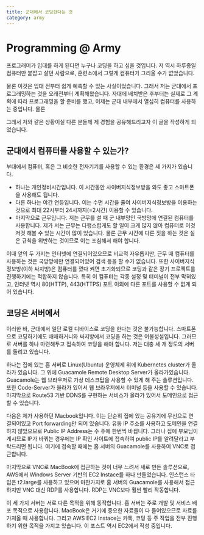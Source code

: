 ```yaml
---
title: 군대에서 코딩한다는 것
category: army
---
```


# Programming @ Army

프로그래머가 입대를 하게 된다면 누구나 코딩을 하고 싶을 것입니다. 저 역시 하루종일 컴퓨터만 붙잡고 살던 사람으로, 훈련소에서 그렇게 컴퓨터가 그리울 수가 없었습니다.

물론 이것은 입대 전부터 쉽게 예측할 수 있는 사실이었습니다. 그래서 저는 군대에서 프로그래밍하는 것을 오래전부터 계획해왔습니다. 자대에 배치받은 후부터는 실제로 그 계획에 따라 프로그래밍을 할 준비를 했고, 이제는 군대 내부에서 열심히 컴퓨터를 사용하는 중입니다. 물론

그래서 저와 같은 상황이실 다른 분들께 제 경험을 공유해드리고자 이 글을 작성하게 되었습니다.

## 군대에서 컴퓨터를 사용할 수 있는가?

부대에서 컴퓨터, 혹은 그 비슷한 전자기기를 사용할 수 있는 환경은 세 가지가 있습니다.

- 하나는 개인정비시간입니다. 이 시간동안 사이버지식정보방을 와도 좋고 스마트폰을 사용해도 됩니다.
- 다른 하나는 야간 연등입니다. 이는 수면 시간을 줄여 사이버지식정보방을 이용하는 것으로 최대 22시부터 24시까지(=2시간) 이용할 수 있습니다.
- 마지막으로 근무입니다. 저는 근무를 설 때 군 내부망인 국방망에 연결된 컴퓨터를 사용합니다. 제가 서는 근무는 다행스럽게도 할 일이 크게 많지 않아 컴퓨터로 이것저것 해볼 수 있는 시간이 많이 있습니다. 물론 근무 시간에 다른 짓을 하는 것은 실은 규칙을 위반하는 것이므로 이는 조심해서 해야 합니다.

이때 앞의 두 가지는 인터넷에 연결되어있으므로 비교적 자유롭지만, 근무 때 컴퓨터를 사용하는 것은 국방망에만 연결되어있어 검색 등을 할 수가 없습니다. 또한 사이버지식정보방(이하 싸지방)은 컴퓨터를 껐다 켜면 초기화되므로 코딩과 같은 장기 프로젝트를 진행하기에는 적합하지 않습니다. 특히 이 컴퓨터는 각종 설정 및 터미널이 전부 막혀있고, 인터넷 역시 80(HTTP), 443(HTTPS) 포트 이외에 다른 포트를 사용할 수 없게 되어 있습니다.

## 코딩은 서버에서

이러한 바, 군대에서 일단 로컬 디바이스로 코딩을 한다는 것은 불가능합니다. 스마트폰으로 코딩하기에도 애매하거니와 싸지방에서 코딩을 하는 것은 어불성설입니다. 그러므로 서버를 하나 마련해두고 접속하여 코딩을 해야 합니다. 저는 대충 세 개 정도의 서버를 돌리고 있습니다.

하나는 집에 있는 홈 서버로 Linux(Ubuntu) 운영체제 위에 Kubernetes cluster가 올라가 있습니다. 그 위에 Guacamole Remote Desktop Server가 올라가있습니다. Guacamole는 웹 브라우저로 가상 데스크탑을 사용할 수 있게 해 주는 솔루션입니다. 또한 Code-Server가 올라가 있어서 웹 브라우저에서 터미널 등을 사용할 수 있습니다. 마지막으로 Route53 기반 DDNS를 구현하는 서비스가 올라가 있어서 도메인으로 접근할 수 있습니다.

다음은 제가 사용하던 Macbook입니다. 이는 단순히 집에 있는 공유기에 무선으로 연결되어있고 Port forwarding만 되어 있습니다. 유동 IP 주소를 사용하고 도메인을 연결하지 않았으므로 Public IP Address는 수 주에 한번씩 바뀝니다. 그러나 집에 부모님이 계시므로 IP가 바뀌는 경우에는 IP 확인 사이트에 접속하여 public IP를 알려달라고 부탁드리면 됩니다. 여기에 접속할 때에는 홈 서버의 Guacamole를 사용하여 VNC로 접근합니다.

마지막으로 VNC로 MacBook에 접근하는 것이 너무 느려서 새로 만든 솔루션으로, AWS에서 Windows Server 기반의 EC2 Instace를 하나 만들었습니다. 인스턴스 타입은 t2.large를 사용하고 있으며 마찬가지로 홈 서버의 Guacamole를 사용해서 접근하지만 VNC 대신 RDP를 사용합니다. RDP는 VNC보다 훨씬 빨리 작동합니다.

이 세 가지 서버는 서로 다른 목적을 위해 동작합니다. 홈 서버는 주로 개발 및 서비스 배포 목적으로 사용합니다. MacBook은 거기에 중요한 자료들이 다 들어있으므로 자료를 가져올 때 사용합니다. 그리고 AWS EC2 Instace는 카톡, 코딩 등 주 작업을 전부 진행하기 위한 목적을 가지고 있습니다. 이 포스트 역시 EC2에서 작성 중입니다.
